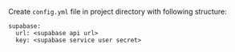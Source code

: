 Create `config.yml` file in project directory with following structure:
```
supabase:
  url: <supabase api url>
  key: <supabase service user secret>
```
